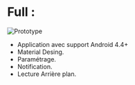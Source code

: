 # Full : 
![Prototype](http://antitheseradio.fr/site/wp-content/uploads/2019/01/Screenshot_20190118_020408.png)
- Application avec support Android 4.4+
- Material Desing.
- Paramétrage.
- Notification.
- Lecture Arrière plan.
